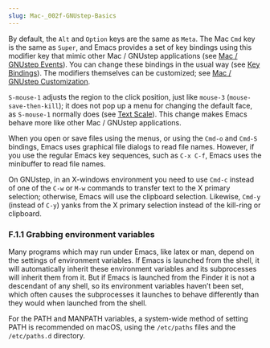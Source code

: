 ```yaml
---
slug: Mac-_002f-GNUstep-Basics
---
```


By default, the `Alt` and `Option` keys are the same as `Meta`. The Mac `Cmd` key is the same as `Super`, and Emacs provides a set of key bindings using this modifier key that mimic other Mac / GNUstep applications (see [Mac / GNUstep Events](Mac-_002f-GNUstep-Events)). You can change these bindings in the usual way (see [Key Bindings](Key-Bindings)). The modifiers themselves can be customized; see [Mac / GNUstep Customization](Mac-_002f-GNUstep-Customization).

`S-mouse-1` adjusts the region to the click position, just like `mouse-3` (`mouse-save-then-kill`); it does not pop up a menu for changing the default face, as `S-mouse-1` normally does (see [Text Scale](Text-Scale)). This change makes Emacs behave more like other Mac / GNUstep applications.

When you open or save files using the menus, or using the `Cmd-o` and `Cmd-S` bindings, Emacs uses graphical file dialogs to read file names. However, if you use the regular Emacs key sequences, such as `C-x C-f`, Emacs uses the minibuffer to read file names.

On GNUstep, in an X-windows environment you need to use `Cmd-c` instead of one of the `C-w` or `M-w` commands to transfer text to the X primary selection; otherwise, Emacs will use the clipboard selection. Likewise, `Cmd-y` (instead of `C-y`) yanks from the X primary selection instead of the kill-ring or clipboard.

### F.1.1 Grabbing environment variables

Many programs which may run under Emacs, like latex or man, depend on the settings of environment variables. If Emacs is launched from the shell, it will automatically inherit these environment variables and its subprocesses will inherit them from it. But if Emacs is launched from the Finder it is not a descendant of any shell, so its environment variables haven’t been set, which often causes the subprocesses it launches to behave differently than they would when launched from the shell.

For the PATH and MANPATH variables, a system-wide method of setting PATH is recommended on macOS, using the `/etc/paths` files and the `/etc/paths.d` directory.
